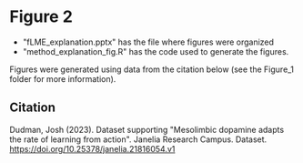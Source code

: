 # Figure 2

- "fLME_explanation.pptx" has the file where figures were organized
- "method_explanation_fig.R" has the code used to generate the figures.

Figures were generated using data from the citation below (see the Figure_1 folder for more information).

## Citation
Dudman, Josh (2023). Dataset supporting "Mesolimbic dopamine adapts the rate of learning from action". Janelia Research Campus. Dataset. https://doi.org/10.25378/janelia.21816054.v1

